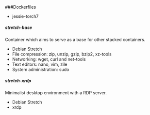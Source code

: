 ###Dockerfiles

* jessie-torch7


##### stretch-base

Container which aims to serve as a base for other stacked containers.

* Debian Stretch
* File compression: zip, unzip, gzip, bzip2, xz-tools
* Networking: wget, curl and net-tools
* Text editors: nano, vim, zile
* System administration: sudo


##### stretch-xrdp

Minimalist desktop environment with a RDP server.

* Debian Stretch
* xrdp


